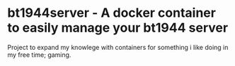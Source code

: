 
# bt1944server - A docker container to easily manage your bt1944 server

Project to expand my knowlege with containers for something i like doing in my free time; gaming.
